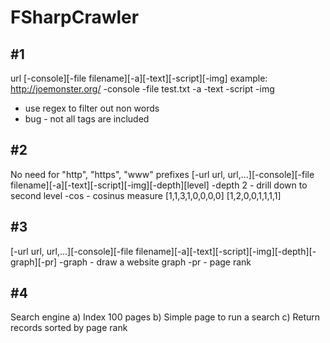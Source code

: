 # FSharpCrawler
## #1 ##

url [-console][-file filename][-a][-text][-script][-img]
example: http://joemonster.org/ -console -file test.txt -a -text -script -img
- use regex to filter out non words
- bug - not all tags are included

## #2 ##
No need for "http", "https", "www" prefixes
[-url url, url,...][-console][-file filename][-a][-text][-script][-img][-depth][level]
-depth 2 - drill down to second level
-cos - cosinus measure
[1,1,3,1,0,0,0,0]
[1,2,0,0,1,1,1,1]

## #3 ##
[-url url, url,...][-console][-file filename][-a][-text][-script][-img][-depth][-graph][-pr]
-graph - draw a website graph
-pr - page rank

## #4 ##
Search engine
a) Index 100 pages
b) Simple page to run a search
c) Return records sorted by page rank
